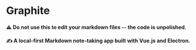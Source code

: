 # Graphite 
#### ⚠️ Do not use this to edit your markdown files -- the code is unpolished.
#### ✍️ A local-first Markdown note-taking app built with Vue.js and Electron.
